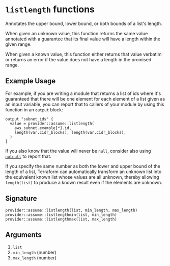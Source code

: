 # `listlength` functions

Annotates the upper bound, lower bound, or both bounds of a list's length.

When given an unknown value, this function returns the same value annotated
with a guarantee that its final value will have a length within the given
range.

When given a known value, this function either returns that value verbatim
or returns an error if the value does not have a length in the promised range.

## Example Usage

For example, if you are writing a module that returns a list of ids where
it's guaranteed that there will be one element for each element of a list
given as an input variable, you can report that to callers of your module by
using this function in an `output` block:

```hcl
output "subnet_ids" {
  value = provider::assume::listlength(
    aws_subnet.example[*].id,
    length(var.cidr_blocks), length(var.cidr_blocks),
  )
}
```

If you also know that the value will never be `null`, consider also using
[`notnull`](./notnull.md) to report that.

If you specify the same number as both the lower and upper bound of the
length of a list, Terraform can automatically transform an unknown list into
the equivalent known list whose values are all unknown, thereby allowing
`length(list)` to produce a known result even if the elements are unknown.

## Signature

```hcl
provider::assume::listlength(list, min_length, max_length)
provider::assume::listlengthmin(list, min_length)
provider::assume::listlengthmax(list, max_length)
```

## Arguments

1. `list`
2. `min_length` (number)
3. `max_length` (number)
